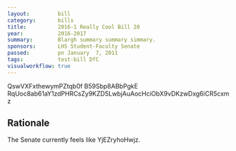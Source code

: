 ```yaml
---
layout:         bill
category:       bills
title:          2016-1 Really Cool Bill 20
year:           2016-2017
summary:        Blargh summary summary simmary.
sponsors:       LHS Student-Faculty Senate
passed:         pn January  7, 2011
tags:           test-bill DfC
visualworkflow: true
---
```



QswVXFxthewymPZtqb0f B59Sbp8ABbPgkE RqUoc8ab61aY1zdPHRCsZy9KZD5LwbjAuAocHciObX9vDKzwDxg6iCR5cxmz 




Rationale
---------
The Senate currently feels like YjEZryhoHwjz.
